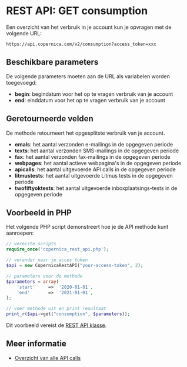 # REST API: GET consumption

Een overzicht van het verbruik in je account kun je opvragen
met de volgende URL:

`https://api.copernica.com/v2/consumption?access_token=xxx`

## Beschikbare parameters

De volgende parameters moeten aan de URL als variabelen worden toegevoegd:

* **begin**: begindatum voor het op te vragen verbruik van je account
* **end**: einddatum voor het op te vragen verbruik van je account

## Geretourneerde velden

De methode retourneert het opgesplitste verbruik van je account.

* **emals**: het aantal verzonden e-mailings in de opgegeven periode
* **texts**: het aantal verzonden SMS-mailings in de opgegeven periode
* **fax**: het aantal verzonden fax-mailings in de opgegeven periode
* **webpages**: het aantal actieve webpagina's in de opgegeven periode
* **apicalls**: het aantal uitgevoerde API calls in de opgegeven periode
* **litmustests**: het aantal uitgevoerde Litmus tests in de opgegeven periode
* **twofiftyoktests**: het aantal uitgevoerde inboxplaatsings-tests in de opgegeven periode

## Voorbeeld in PHP

Het volgende PHP script demonstreert hoe je de API methode kunt aanroepen:

```php
// vereiste scripts
require_once('copernica_rest_api.php');

// verander naar je acces token
$api = new CopernicaRestAPI("your-access-token", 2);

// parameters voor de methode
$parameters = array(
    'start'     =>  '2020-01-01',
    'end'       =>  '2021-01-01',
);

// voer methode uit en print resultaat
print_r($api->get("consumption", $parameters));
```

Dit voorbeeld vereist de [REST API klasse](rest-php).
    
## Meer informatie

* [Overzicht van alle API calls](rest-api)

